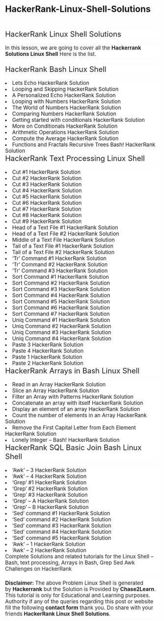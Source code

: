 # HackerRank-Linux-Shell-Solutions
<p>&nbsp;</p><h4 class="wp-block-heading" style="background-color: white; border: 0px; box-sizing: inherit; color: #212121; font-family: -apple-system, system-ui, &quot;system-ui&quot;, &quot;Segoe UI&quot;, Helvetica, Arial, sans-serif, &quot;Apple Color Emoji&quot;, &quot;Segoe UI Emoji&quot;, &quot;Segoe UI Symbol&quot;; font-size: 24px; font-weight: inherit; margin: 0px 0px 20px; padding: 0px;">HackerRank Linux Shell Solutions</h4><p style="background-color: white; border: 0px; box-sizing: inherit; color: #212121; font-family: -apple-system, system-ui, &quot;system-ui&quot;, &quot;Segoe UI&quot;, Helvetica, Arial, sans-serif, &quot;Apple Color Emoji&quot;, &quot;Segoe UI Emoji&quot;, &quot;Segoe UI Symbol&quot;; font-size: 17px; margin: 0px 0px 1.5em; padding: 0px;">In this lesson, we are going to cover all the&nbsp;<span style="box-sizing: inherit; font-weight: 700;">Hackerrank Solutions Linux Shell</span>&nbsp;Here is the list.</p><h4 style="background-color: white; border: 0px; box-sizing: inherit; color: #212121; font-family: -apple-system, system-ui, &quot;system-ui&quot;, &quot;Segoe UI&quot;, Helvetica, Arial, sans-serif, &quot;Apple Color Emoji&quot;, &quot;Segoe UI Emoji&quot;, &quot;Segoe UI Symbol&quot;; font-size: 24px; font-weight: inherit; margin: 0px 0px 20px; padding: 0px;">HackerRank Bash Linux Shell</h4><li style="background-color: white; border: 0px; box-sizing: inherit; color: #212121; font-family: -apple-system, system-ui, &quot;system-ui&quot;, &quot;Segoe UI&quot;, Helvetica, Arial, sans-serif, &quot;Apple Color Emoji&quot;, &quot;Segoe UI Emoji&quot;, &quot;Segoe UI Symbol&quot;; font-size: 17px; margin: 0px; padding: 0px;"><a href="https://chase2learn.com/lets-echo-hackerrank-solution/" style="box-sizing: inherit; text-decoration-line: none; transition: color 0.1s ease-in-out 0s, background-color 0.1s ease-in-out 0s;">Lets Echo HackerRank Solution</a></li><li style="background-color: white; border: 0px; box-sizing: inherit; color: #212121; font-family: -apple-system, system-ui, &quot;system-ui&quot;, &quot;Segoe UI&quot;, Helvetica, Arial, sans-serif, &quot;Apple Color Emoji&quot;, &quot;Segoe UI Emoji&quot;, &quot;Segoe UI Symbol&quot;; font-size: 17px; margin: 0px; padding: 0px;"><a href="https://chase2learn.com/looping-and-skipping-hackerrank-solution/" style="box-sizing: inherit; text-decoration-line: none; transition: color 0.1s ease-in-out 0s, background-color 0.1s ease-in-out 0s;">Looping and Skipping HackerRank Solution</a></li><li style="background-color: white; border: 0px; box-sizing: inherit; color: #212121; font-family: -apple-system, system-ui, &quot;system-ui&quot;, &quot;Segoe UI&quot;, Helvetica, Arial, sans-serif, &quot;Apple Color Emoji&quot;, &quot;Segoe UI Emoji&quot;, &quot;Segoe UI Symbol&quot;; font-size: 17px; margin: 0px; padding: 0px;"><a href="https://chase2learn.com/a-personalized-echo-hackerrank-solution/" style="box-sizing: inherit; text-decoration-line: none; transition: color 0.1s ease-in-out 0s, background-color 0.1s ease-in-out 0s;">A Personalized Echo HackerRank Solution</a></li><div data-inserter-version="2" id="ezoic-pub-ad-placeholder-124" style="background-color: white; box-sizing: inherit; color: #212121; font-family: -apple-system, system-ui, &quot;system-ui&quot;, &quot;Segoe UI&quot;, Helvetica, Arial, sans-serif, &quot;Apple Color Emoji&quot;, &quot;Segoe UI Emoji&quot;, &quot;Segoe UI Symbol&quot;; font-size: 17px;"></div><li style="background-color: white; border: 0px; box-sizing: inherit; color: #212121; font-family: -apple-system, system-ui, &quot;system-ui&quot;, &quot;Segoe UI&quot;, Helvetica, Arial, sans-serif, &quot;Apple Color Emoji&quot;, &quot;Segoe UI Emoji&quot;, &quot;Segoe UI Symbol&quot;; font-size: 17px; margin: 0px; padding: 0px;"><a href="https://chase2learn.com/looping-with-numbers-hackerrank-solution/" style="box-sizing: inherit; text-decoration-line: none; transition: color 0.1s ease-in-out 0s, background-color 0.1s ease-in-out 0s;">Looping with Numbers HackerRank Solution</a></li><li style="background-color: white; border: 0px; box-sizing: inherit; color: #212121; font-family: -apple-system, system-ui, &quot;system-ui&quot;, &quot;Segoe UI&quot;, Helvetica, Arial, sans-serif, &quot;Apple Color Emoji&quot;, &quot;Segoe UI Emoji&quot;, &quot;Segoe UI Symbol&quot;; font-size: 17px; margin: 0px; padding: 0px;"><a href="https://chase2learn.com/the-world-of-numbers-hackerrank-solution/" style="box-sizing: inherit; text-decoration-line: none; transition: color 0.1s ease-in-out 0s, background-color 0.1s ease-in-out 0s;">The World of Numbers HackerRank Solution</a></li><li style="background-color: white; border: 0px; box-sizing: inherit; color: #212121; font-family: -apple-system, system-ui, &quot;system-ui&quot;, &quot;Segoe UI&quot;, Helvetica, Arial, sans-serif, &quot;Apple Color Emoji&quot;, &quot;Segoe UI Emoji&quot;, &quot;Segoe UI Symbol&quot;; font-size: 17px; margin: 0px; padding: 0px;"><a href="https://chase2learn.com/comparing-numbers-hackerrank-solution/" style="box-sizing: inherit; text-decoration-line: none; transition: color 0.1s ease-in-out 0s, background-color 0.1s ease-in-out 0s;">Comparing Numbers HackerRank Solution</a></li><li style="background-color: white; border: 0px; box-sizing: inherit; color: #212121; font-family: -apple-system, system-ui, &quot;system-ui&quot;, &quot;Segoe UI&quot;, Helvetica, Arial, sans-serif, &quot;Apple Color Emoji&quot;, &quot;Segoe UI Emoji&quot;, &quot;Segoe UI Symbol&quot;; font-size: 17px; margin: 0px; padding: 0px;"><a href="https://chase2learn.com/getting-started-with-conditionals-hackerrank-solution/" style="box-sizing: inherit; text-decoration-line: none; transition: color 0.1s ease-in-out 0s, background-color 0.1s ease-in-out 0s;">Getting started with conditionals HackerRank Solution</a></li><li style="background-color: white; border: 0px; box-sizing: inherit; color: #212121; font-family: -apple-system, system-ui, &quot;system-ui&quot;, &quot;Segoe UI&quot;, Helvetica, Arial, sans-serif, &quot;Apple Color Emoji&quot;, &quot;Segoe UI Emoji&quot;, &quot;Segoe UI Symbol&quot;; font-size: 17px; margin: 0px; padding: 0px;"><a href="https://chase2learn.com/more-on-conditionals-hackerrank-solution/" style="box-sizing: inherit; text-decoration-line: none; transition: color 0.1s ease-in-out 0s, background-color 0.1s ease-in-out 0s;">More on Conditionals HackerRank Solution</a></li><li style="background-color: white; border: 0px; box-sizing: inherit; color: #212121; font-family: -apple-system, system-ui, &quot;system-ui&quot;, &quot;Segoe UI&quot;, Helvetica, Arial, sans-serif, &quot;Apple Color Emoji&quot;, &quot;Segoe UI Emoji&quot;, &quot;Segoe UI Symbol&quot;; font-size: 17px; margin: 0px; padding: 0px;"><a href="https://chase2learn.com/arithmetic-operations-hackerrank-solution/" style="box-sizing: inherit; text-decoration-line: none; transition: color 0.1s ease-in-out 0s, background-color 0.1s ease-in-out 0s;">Arithmetic Operations HackerRank Solution</a></li><li style="background-color: white; border: 0px; box-sizing: inherit; color: #212121; font-family: -apple-system, system-ui, &quot;system-ui&quot;, &quot;Segoe UI&quot;, Helvetica, Arial, sans-serif, &quot;Apple Color Emoji&quot;, &quot;Segoe UI Emoji&quot;, &quot;Segoe UI Symbol&quot;; font-size: 17px; margin: 0px; padding: 0px;"><a href="https://chase2learn.com/compute-the-average-hackerrank-solution/" style="box-sizing: inherit; text-decoration-line: none; transition: color 0.1s ease-in-out 0s, background-color 0.1s ease-in-out 0s;">Compute the Average HackerRank Solution</a></li><li style="background-color: white; border: 0px; box-sizing: inherit; color: #212121; font-family: -apple-system, system-ui, &quot;system-ui&quot;, &quot;Segoe UI&quot;, Helvetica, Arial, sans-serif, &quot;Apple Color Emoji&quot;, &quot;Segoe UI Emoji&quot;, &quot;Segoe UI Symbol&quot;; font-size: 17px; margin: 0px; padding: 0px;"><a href="https://chase2learn.com/functions-and-fractals-recursive-trees-bash-hackerrank-solution/" style="box-sizing: inherit; text-decoration-line: none; transition: color 0.1s ease-in-out 0s, background-color 0.1s ease-in-out 0s;">Functions and Fractals Recursive Trees Bash! HackerRank Solution</a></li><h4 style="background-color: white; border: 0px; box-sizing: inherit; color: #212121; font-family: -apple-system, system-ui, &quot;system-ui&quot;, &quot;Segoe UI&quot;, Helvetica, Arial, sans-serif, &quot;Apple Color Emoji&quot;, &quot;Segoe UI Emoji&quot;, &quot;Segoe UI Symbol&quot;; font-size: 24px; font-weight: inherit; margin: 0px 0px 20px; padding: 0px;">HackerRank Text Processing Linux Shell</h4><li style="background-color: white; border: 0px; box-sizing: inherit; color: #212121; font-family: -apple-system, system-ui, &quot;system-ui&quot;, &quot;Segoe UI&quot;, Helvetica, Arial, sans-serif, &quot;Apple Color Emoji&quot;, &quot;Segoe UI Emoji&quot;, &quot;Segoe UI Symbol&quot;; font-size: 17px; margin: 0px; padding: 0px;"><a href="https://chase2learn.com/cut-1-hackerrank-solution/" style="box-sizing: inherit; text-decoration-line: none; transition: color 0.1s ease-in-out 0s, background-color 0.1s ease-in-out 0s;">Cut #1 HackerRank Solution</a></li><li style="background-color: white; border: 0px; box-sizing: inherit; color: #212121; font-family: -apple-system, system-ui, &quot;system-ui&quot;, &quot;Segoe UI&quot;, Helvetica, Arial, sans-serif, &quot;Apple Color Emoji&quot;, &quot;Segoe UI Emoji&quot;, &quot;Segoe UI Symbol&quot;; font-size: 17px; margin: 0px; padding: 0px;"><a href="https://chase2learn.com/cut-2-hackerrank-solution/" style="box-sizing: inherit; text-decoration-line: none; transition: color 0.1s ease-in-out 0s, background-color 0.1s ease-in-out 0s;">Cut #2 HackerRank Solution</a></li><li style="background-color: white; border: 0px; box-sizing: inherit; color: #212121; font-family: -apple-system, system-ui, &quot;system-ui&quot;, &quot;Segoe UI&quot;, Helvetica, Arial, sans-serif, &quot;Apple Color Emoji&quot;, &quot;Segoe UI Emoji&quot;, &quot;Segoe UI Symbol&quot;; font-size: 17px; margin: 0px; padding: 0px;"><a href="https://chase2learn.com/cut-3-hackerrank-solution/" style="box-sizing: inherit; text-decoration-line: none; transition: color 0.1s ease-in-out 0s, background-color 0.1s ease-in-out 0s;">Cut #3 HackerRank Solution</a></li><li style="background-color: white; border: 0px; box-sizing: inherit; color: #212121; font-family: -apple-system, system-ui, &quot;system-ui&quot;, &quot;Segoe UI&quot;, Helvetica, Arial, sans-serif, &quot;Apple Color Emoji&quot;, &quot;Segoe UI Emoji&quot;, &quot;Segoe UI Symbol&quot;; font-size: 17px; margin: 0px; padding: 0px;"><a href="https://chase2learn.com/cut-4-hackerrank-solution/" style="box-sizing: inherit; text-decoration-line: none; transition: color 0.1s ease-in-out 0s, background-color 0.1s ease-in-out 0s;">Cut #4 HackerRank Solution</a></li><div data-inserter-version="2" id="ezoic-pub-ad-placeholder-128" style="background-color: white; box-sizing: inherit; color: #212121; font-family: -apple-system, system-ui, &quot;system-ui&quot;, &quot;Segoe UI&quot;, Helvetica, Arial, sans-serif, &quot;Apple Color Emoji&quot;, &quot;Segoe UI Emoji&quot;, &quot;Segoe UI Symbol&quot;; font-size: 17px;"></div><li style="background-color: white; border: 0px; box-sizing: inherit; color: #212121; font-family: -apple-system, system-ui, &quot;system-ui&quot;, &quot;Segoe UI&quot;, Helvetica, Arial, sans-serif, &quot;Apple Color Emoji&quot;, &quot;Segoe UI Emoji&quot;, &quot;Segoe UI Symbol&quot;; font-size: 17px; margin: 0px; padding: 0px;"><a href="https://chase2learn.com/cut-5-hackerrank-solution/" style="box-sizing: inherit; text-decoration-line: none; transition: color 0.1s ease-in-out 0s, background-color 0.1s ease-in-out 0s;">Cut #5 HackerRank Solution</a></li><li style="background-color: white; border: 0px; box-sizing: inherit; color: #212121; font-family: -apple-system, system-ui, &quot;system-ui&quot;, &quot;Segoe UI&quot;, Helvetica, Arial, sans-serif, &quot;Apple Color Emoji&quot;, &quot;Segoe UI Emoji&quot;, &quot;Segoe UI Symbol&quot;; font-size: 17px; margin: 0px; padding: 0px;"><a href="https://chase2learn.com/cut-6-hackerrank-solution/" style="box-sizing: inherit; text-decoration-line: none; transition: color 0.1s ease-in-out 0s, background-color 0.1s ease-in-out 0s;">Cut #6 HackerRank Solution</a></li><li style="background-color: white; border: 0px; box-sizing: inherit; color: #212121; font-family: -apple-system, system-ui, &quot;system-ui&quot;, &quot;Segoe UI&quot;, Helvetica, Arial, sans-serif, &quot;Apple Color Emoji&quot;, &quot;Segoe UI Emoji&quot;, &quot;Segoe UI Symbol&quot;; font-size: 17px; margin: 0px; padding: 0px;"><a href="https://chase2learn.com/cut-7-hackerrank-solution/" style="box-sizing: inherit; text-decoration-line: none; transition: color 0.1s ease-in-out 0s, background-color 0.1s ease-in-out 0s;">Cut #7 HackerRank Solution</a></li><li style="background-color: white; border: 0px; box-sizing: inherit; color: #212121; font-family: -apple-system, system-ui, &quot;system-ui&quot;, &quot;Segoe UI&quot;, Helvetica, Arial, sans-serif, &quot;Apple Color Emoji&quot;, &quot;Segoe UI Emoji&quot;, &quot;Segoe UI Symbol&quot;; font-size: 17px; margin: 0px; padding: 0px;"><a href="https://chase2learn.com/cut-8-hackerrank-solution/" style="box-sizing: inherit; text-decoration-line: none; transition: color 0.1s ease-in-out 0s, background-color 0.1s ease-in-out 0s;">Cut #8 HackerRank Solution</a></li><li style="background-color: white; border: 0px; box-sizing: inherit; color: #212121; font-family: -apple-system, system-ui, &quot;system-ui&quot;, &quot;Segoe UI&quot;, Helvetica, Arial, sans-serif, &quot;Apple Color Emoji&quot;, &quot;Segoe UI Emoji&quot;, &quot;Segoe UI Symbol&quot;; font-size: 17px; margin: 0px; padding: 0px;"><a href="https://chase2learn.com/cut-9-hackerrank-solution/" style="box-sizing: inherit; text-decoration-line: none; transition: color 0.1s ease-in-out 0s, background-color 0.1s ease-in-out 0s;">Cut #9 HackerRank Solution</a></li><li style="background-color: white; border: 0px; box-sizing: inherit; color: #212121; font-family: -apple-system, system-ui, &quot;system-ui&quot;, &quot;Segoe UI&quot;, Helvetica, Arial, sans-serif, &quot;Apple Color Emoji&quot;, &quot;Segoe UI Emoji&quot;, &quot;Segoe UI Symbol&quot;; font-size: 17px; margin: 0px; padding: 0px;"><a href="https://chase2learn.com/head-of-a-text-file-1-hackerrank-solution/" style="box-sizing: inherit; text-decoration-line: none; transition: color 0.1s ease-in-out 0s, background-color 0.1s ease-in-out 0s;">Head of a Text File #1 HackerRank Solution</a></li><li style="background-color: white; border: 0px; box-sizing: inherit; color: #212121; font-family: -apple-system, system-ui, &quot;system-ui&quot;, &quot;Segoe UI&quot;, Helvetica, Arial, sans-serif, &quot;Apple Color Emoji&quot;, &quot;Segoe UI Emoji&quot;, &quot;Segoe UI Symbol&quot;; font-size: 17px; margin: 0px; padding: 0px;"><a href="https://chase2learn.com/head-of-a-text-file-2-hackerrank-solution/" style="box-sizing: inherit; text-decoration-line: none; transition: color 0.1s ease-in-out 0s, background-color 0.1s ease-in-out 0s;">Head of a Text File #2 HackerRank Solution</a></li><li style="background-color: white; border: 0px; box-sizing: inherit; color: #212121; font-family: -apple-system, system-ui, &quot;system-ui&quot;, &quot;Segoe UI&quot;, Helvetica, Arial, sans-serif, &quot;Apple Color Emoji&quot;, &quot;Segoe UI Emoji&quot;, &quot;Segoe UI Symbol&quot;; font-size: 17px; margin: 0px; padding: 0px;"><a href="https://chase2learn.com/middle-of-a-text-file-hackerrank-solution/" style="box-sizing: inherit; text-decoration-line: none; transition: color 0.1s ease-in-out 0s, background-color 0.1s ease-in-out 0s;">Middle of a Text File HackerRank Solution</a></li><li style="background-color: white; border: 0px; box-sizing: inherit; color: #212121; font-family: -apple-system, system-ui, &quot;system-ui&quot;, &quot;Segoe UI&quot;, Helvetica, Arial, sans-serif, &quot;Apple Color Emoji&quot;, &quot;Segoe UI Emoji&quot;, &quot;Segoe UI Symbol&quot;; font-size: 17px; margin: 0px; padding: 0px;"><a href="https://chase2learn.com/tail-of-a-text-file-1-hackerrank-solution/" style="box-sizing: inherit; text-decoration-line: none; transition: color 0.1s ease-in-out 0s, background-color 0.1s ease-in-out 0s;">Tail of a Text File #1 HackerRank Solution</a></li><div data-inserter-version="2" id="ezoic-pub-ad-placeholder-131" style="background-color: white; box-sizing: inherit; color: #212121; font-family: -apple-system, system-ui, &quot;system-ui&quot;, &quot;Segoe UI&quot;, Helvetica, Arial, sans-serif, &quot;Apple Color Emoji&quot;, &quot;Segoe UI Emoji&quot;, &quot;Segoe UI Symbol&quot;; font-size: 17px;"></div><li style="background-color: white; border: 0px; box-sizing: inherit; color: #212121; font-family: -apple-system, system-ui, &quot;system-ui&quot;, &quot;Segoe UI&quot;, Helvetica, Arial, sans-serif, &quot;Apple Color Emoji&quot;, &quot;Segoe UI Emoji&quot;, &quot;Segoe UI Symbol&quot;; font-size: 17px; margin: 0px; padding: 0px;"><a href="https://chase2learn.com/tail-of-a-text-file-2-hackerrank-solution/" style="box-sizing: inherit; text-decoration-line: none; transition: color 0.1s ease-in-out 0s, background-color 0.1s ease-in-out 0s;">Tail of a Text File #2 HackerRank Solution</a></li><li style="background-color: white; border: 0px; box-sizing: inherit; color: #212121; font-family: -apple-system, system-ui, &quot;system-ui&quot;, &quot;Segoe UI&quot;, Helvetica, Arial, sans-serif, &quot;Apple Color Emoji&quot;, &quot;Segoe UI Emoji&quot;, &quot;Segoe UI Symbol&quot;; font-size: 17px; margin: 0px; padding: 0px;"><a href="https://chase2learn.com/tr-command-1-hackerrank-solution/" style="box-sizing: inherit; text-decoration-line: none; transition: color 0.1s ease-in-out 0s, background-color 0.1s ease-in-out 0s;">‘Tr’ Command #1 HackerRank Solution</a></li><li style="background-color: white; border: 0px; box-sizing: inherit; color: #212121; font-family: -apple-system, system-ui, &quot;system-ui&quot;, &quot;Segoe UI&quot;, Helvetica, Arial, sans-serif, &quot;Apple Color Emoji&quot;, &quot;Segoe UI Emoji&quot;, &quot;Segoe UI Symbol&quot;; font-size: 17px; margin: 0px; padding: 0px;"><a href="https://chase2learn.com/tr-command-2-hackerrank-solution/" style="box-sizing: inherit; text-decoration-line: none; transition: color 0.1s ease-in-out 0s, background-color 0.1s ease-in-out 0s;">‘Tr’ Command #2 HackerRank Solution</a></li><li style="background-color: white; border: 0px; box-sizing: inherit; color: #212121; font-family: -apple-system, system-ui, &quot;system-ui&quot;, &quot;Segoe UI&quot;, Helvetica, Arial, sans-serif, &quot;Apple Color Emoji&quot;, &quot;Segoe UI Emoji&quot;, &quot;Segoe UI Symbol&quot;; font-size: 17px; margin: 0px; padding: 0px;"><a href="https://chase2learn.com/tr-command-3-hackerrank-solution/" style="box-sizing: inherit; text-decoration-line: none; transition: color 0.1s ease-in-out 0s, background-color 0.1s ease-in-out 0s;">‘Tr’ Command #3 HackerRank Solution</a></li><li style="background-color: white; border: 0px; box-sizing: inherit; color: #212121; font-family: -apple-system, system-ui, &quot;system-ui&quot;, &quot;Segoe UI&quot;, Helvetica, Arial, sans-serif, &quot;Apple Color Emoji&quot;, &quot;Segoe UI Emoji&quot;, &quot;Segoe UI Symbol&quot;; font-size: 17px; margin: 0px; padding: 0px;"><a href="https://chase2learn.com/sort-command-1-hackerrank-solution/" style="box-sizing: inherit; text-decoration-line: none; transition: color 0.1s ease-in-out 0s, background-color 0.1s ease-in-out 0s;">Sort Command #1 HackerRank Solution</a></li><li style="background-color: white; border: 0px; box-sizing: inherit; color: #212121; font-family: -apple-system, system-ui, &quot;system-ui&quot;, &quot;Segoe UI&quot;, Helvetica, Arial, sans-serif, &quot;Apple Color Emoji&quot;, &quot;Segoe UI Emoji&quot;, &quot;Segoe UI Symbol&quot;; font-size: 17px; margin: 0px; padding: 0px;"><a href="https://chase2learn.com/sort-command-2-hackerrank-solution/" style="box-sizing: inherit; text-decoration-line: none; transition: color 0.1s ease-in-out 0s, background-color 0.1s ease-in-out 0s;">Sort Command #2 HackerRank Solution</a></li><li style="background-color: white; border: 0px; box-sizing: inherit; color: #212121; font-family: -apple-system, system-ui, &quot;system-ui&quot;, &quot;Segoe UI&quot;, Helvetica, Arial, sans-serif, &quot;Apple Color Emoji&quot;, &quot;Segoe UI Emoji&quot;, &quot;Segoe UI Symbol&quot;; font-size: 17px; margin: 0px; padding: 0px;"><a href="https://chase2learn.com/sort-command-3-hackerrank-solution/" style="box-sizing: inherit; text-decoration-line: none; transition: color 0.1s ease-in-out 0s, background-color 0.1s ease-in-out 0s;">Sort Command #3 HackerRank Solution</a></li><li style="background-color: white; border: 0px; box-sizing: inherit; color: #212121; font-family: -apple-system, system-ui, &quot;system-ui&quot;, &quot;Segoe UI&quot;, Helvetica, Arial, sans-serif, &quot;Apple Color Emoji&quot;, &quot;Segoe UI Emoji&quot;, &quot;Segoe UI Symbol&quot;; font-size: 17px; margin: 0px; padding: 0px;"><a href="https://chase2learn.com/sort-command-4-hackerrank-solution/" style="box-sizing: inherit; text-decoration-line: none; transition: color 0.1s ease-in-out 0s, background-color 0.1s ease-in-out 0s;">Sort Command #4 HackerRank Solution</a></li><li style="background-color: white; border: 0px; box-sizing: inherit; color: #212121; font-family: -apple-system, system-ui, &quot;system-ui&quot;, &quot;Segoe UI&quot;, Helvetica, Arial, sans-serif, &quot;Apple Color Emoji&quot;, &quot;Segoe UI Emoji&quot;, &quot;Segoe UI Symbol&quot;; font-size: 17px; margin: 0px; padding: 0px;"><a href="https://chase2learn.com/sort-command-5-hackerrank-solution/" style="box-sizing: inherit; text-decoration-line: none; transition: color 0.1s ease-in-out 0s, background-color 0.1s ease-in-out 0s;">Sort Command #5 HackerRank Solution</a></li><div data-inserter-version="2" id="ezoic-pub-ad-placeholder-134" style="background-color: white; box-sizing: inherit; color: #212121; font-family: -apple-system, system-ui, &quot;system-ui&quot;, &quot;Segoe UI&quot;, Helvetica, Arial, sans-serif, &quot;Apple Color Emoji&quot;, &quot;Segoe UI Emoji&quot;, &quot;Segoe UI Symbol&quot;; font-size: 17px;"></div><li style="background-color: white; border: 0px; box-sizing: inherit; color: #212121; font-family: -apple-system, system-ui, &quot;system-ui&quot;, &quot;Segoe UI&quot;, Helvetica, Arial, sans-serif, &quot;Apple Color Emoji&quot;, &quot;Segoe UI Emoji&quot;, &quot;Segoe UI Symbol&quot;; font-size: 17px; margin: 0px; padding: 0px;"><a href="https://chase2learn.com/sort-command-6-hackerrank-solution/" style="box-sizing: inherit; text-decoration-line: none; transition: color 0.1s ease-in-out 0s, background-color 0.1s ease-in-out 0s;">Sort Command #6 HackerRank Solution</a></li><li style="background-color: white; border: 0px; box-sizing: inherit; color: #212121; font-family: -apple-system, system-ui, &quot;system-ui&quot;, &quot;Segoe UI&quot;, Helvetica, Arial, sans-serif, &quot;Apple Color Emoji&quot;, &quot;Segoe UI Emoji&quot;, &quot;Segoe UI Symbol&quot;; font-size: 17px; margin: 0px; padding: 0px;"><a href="https://chase2learn.com/sort-command-7-hackerrank-solution/" style="box-sizing: inherit; text-decoration-line: none; transition: color 0.1s ease-in-out 0s, background-color 0.1s ease-in-out 0s;">Sort Command #7 HackerRank Solution</a></li><li style="background-color: white; border: 0px; box-sizing: inherit; color: #212121; font-family: -apple-system, system-ui, &quot;system-ui&quot;, &quot;Segoe UI&quot;, Helvetica, Arial, sans-serif, &quot;Apple Color Emoji&quot;, &quot;Segoe UI Emoji&quot;, &quot;Segoe UI Symbol&quot;; font-size: 17px; margin: 0px; padding: 0px;"><a href="https://chase2learn.com/uniq-command-1-hackerrank-solution/" style="box-sizing: inherit; text-decoration-line: none; transition: color 0.1s ease-in-out 0s, background-color 0.1s ease-in-out 0s;">Uniq Command #1 HackerRank Solution</a></li><li style="background-color: white; border: 0px; box-sizing: inherit; color: #212121; font-family: -apple-system, system-ui, &quot;system-ui&quot;, &quot;Segoe UI&quot;, Helvetica, Arial, sans-serif, &quot;Apple Color Emoji&quot;, &quot;Segoe UI Emoji&quot;, &quot;Segoe UI Symbol&quot;; font-size: 17px; margin: 0px; padding: 0px;"><a href="https://chase2learn.com/uniq-command-2-hackerrank-solution/" style="box-sizing: inherit; text-decoration-line: none; transition: color 0.1s ease-in-out 0s, background-color 0.1s ease-in-out 0s;">Uniq Command #2 HackerRank Solution</a></li><li style="background-color: white; border: 0px; box-sizing: inherit; color: #212121; font-family: -apple-system, system-ui, &quot;system-ui&quot;, &quot;Segoe UI&quot;, Helvetica, Arial, sans-serif, &quot;Apple Color Emoji&quot;, &quot;Segoe UI Emoji&quot;, &quot;Segoe UI Symbol&quot;; font-size: 17px; margin: 0px; padding: 0px;"><a href="https://chase2learn.com/uniq-command-3-hackerrank-solution/" style="box-sizing: inherit; text-decoration-line: none; transition: color 0.1s ease-in-out 0s, background-color 0.1s ease-in-out 0s;">Uniq Command #3 HackerRank Solution</a></li><li style="background-color: white; border: 0px; box-sizing: inherit; color: #212121; font-family: -apple-system, system-ui, &quot;system-ui&quot;, &quot;Segoe UI&quot;, Helvetica, Arial, sans-serif, &quot;Apple Color Emoji&quot;, &quot;Segoe UI Emoji&quot;, &quot;Segoe UI Symbol&quot;; font-size: 17px; margin: 0px; padding: 0px;"><a href="https://chase2learn.com/uniq-command-4-hackerrank-solution/" style="box-sizing: inherit; text-decoration-line: none; transition: color 0.1s ease-in-out 0s, background-color 0.1s ease-in-out 0s;">Uniq Command #4 HackerRank Solution</a></li><li style="background-color: white; border: 0px; box-sizing: inherit; color: #212121; font-family: -apple-system, system-ui, &quot;system-ui&quot;, &quot;Segoe UI&quot;, Helvetica, Arial, sans-serif, &quot;Apple Color Emoji&quot;, &quot;Segoe UI Emoji&quot;, &quot;Segoe UI Symbol&quot;; font-size: 17px; margin: 0px; padding: 0px;"><a href="https://chase2learn.com/paste-3-hackerrank-solution/" style="box-sizing: inherit; text-decoration-line: none; transition: color 0.1s ease-in-out 0s, background-color 0.1s ease-in-out 0s;">Paste 3 HackerRank Solution</a></li><li style="background-color: white; border: 0px; box-sizing: inherit; color: #212121; font-family: -apple-system, system-ui, &quot;system-ui&quot;, &quot;Segoe UI&quot;, Helvetica, Arial, sans-serif, &quot;Apple Color Emoji&quot;, &quot;Segoe UI Emoji&quot;, &quot;Segoe UI Symbol&quot;; font-size: 17px; margin: 0px; padding: 0px;"><a href="https://chase2learn.com/paste-4-hackerrank-solution/" style="box-sizing: inherit; text-decoration-line: none; transition: color 0.1s ease-in-out 0s, background-color 0.1s ease-in-out 0s;">Paste 4 HackerRank Solution</a></li><li style="background-color: white; border: 0px; box-sizing: inherit; color: #212121; font-family: -apple-system, system-ui, &quot;system-ui&quot;, &quot;Segoe UI&quot;, Helvetica, Arial, sans-serif, &quot;Apple Color Emoji&quot;, &quot;Segoe UI Emoji&quot;, &quot;Segoe UI Symbol&quot;; font-size: 17px; margin: 0px; padding: 0px;"><a href="https://chase2learn.com/paste-1-hackerrank-solution/" style="box-sizing: inherit; text-decoration-line: none; transition: color 0.1s ease-in-out 0s, background-color 0.1s ease-in-out 0s;">Paste 1 HackerRank Solution</a></li><div data-inserter-version="2" id="ezoic-pub-ad-placeholder-137" style="background-color: white; box-sizing: inherit; color: #212121; font-family: -apple-system, system-ui, &quot;system-ui&quot;, &quot;Segoe UI&quot;, Helvetica, Arial, sans-serif, &quot;Apple Color Emoji&quot;, &quot;Segoe UI Emoji&quot;, &quot;Segoe UI Symbol&quot;; font-size: 17px;"></div><li style="background-color: white; border: 0px; box-sizing: inherit; color: #212121; font-family: -apple-system, system-ui, &quot;system-ui&quot;, &quot;Segoe UI&quot;, Helvetica, Arial, sans-serif, &quot;Apple Color Emoji&quot;, &quot;Segoe UI Emoji&quot;, &quot;Segoe UI Symbol&quot;; font-size: 17px; margin: 0px; padding: 0px;"><a href="https://chase2learn.com/paste-2-hackerrank-solution/" style="box-sizing: inherit; text-decoration-line: none; transition: color 0.1s ease-in-out 0s, background-color 0.1s ease-in-out 0s;">Paste 2 HackerRank Solution</a></li><h4 style="background-color: white; border: 0px; box-sizing: inherit; color: #212121; font-family: -apple-system, system-ui, &quot;system-ui&quot;, &quot;Segoe UI&quot;, Helvetica, Arial, sans-serif, &quot;Apple Color Emoji&quot;, &quot;Segoe UI Emoji&quot;, &quot;Segoe UI Symbol&quot;; font-size: 24px; font-weight: inherit; margin: 0px 0px 20px; padding: 0px;">HackerRank Arrays in Bash Linux Shell</h4><li style="background-color: white; border: 0px; box-sizing: inherit; color: #212121; font-family: -apple-system, system-ui, &quot;system-ui&quot;, &quot;Segoe UI&quot;, Helvetica, Arial, sans-serif, &quot;Apple Color Emoji&quot;, &quot;Segoe UI Emoji&quot;, &quot;Segoe UI Symbol&quot;; font-size: 17px; margin: 0px; padding: 0px;"><a href="https://chase2learn.com/read-in-an-array-hackerrank-solution/" style="box-sizing: inherit; text-decoration-line: none; transition: color 0.1s ease-in-out 0s, background-color 0.1s ease-in-out 0s;">Read in an Array HackerRank Solution</a></li><li style="background-color: white; border: 0px; box-sizing: inherit; color: #212121; font-family: -apple-system, system-ui, &quot;system-ui&quot;, &quot;Segoe UI&quot;, Helvetica, Arial, sans-serif, &quot;Apple Color Emoji&quot;, &quot;Segoe UI Emoji&quot;, &quot;Segoe UI Symbol&quot;; font-size: 17px; margin: 0px; padding: 0px;"><a href="https://chase2learn.com/slice-an-array-hackerrank-solution/" style="box-sizing: inherit; text-decoration-line: none; transition: color 0.1s ease-in-out 0s, background-color 0.1s ease-in-out 0s;">Slice an Array HackerRank Solution</a></li><li style="background-color: white; border: 0px; box-sizing: inherit; color: #212121; font-family: -apple-system, system-ui, &quot;system-ui&quot;, &quot;Segoe UI&quot;, Helvetica, Arial, sans-serif, &quot;Apple Color Emoji&quot;, &quot;Segoe UI Emoji&quot;, &quot;Segoe UI Symbol&quot;; font-size: 17px; margin: 0px; padding: 0px;"><a href="https://chase2learn.com/filter-an-array-hackerrank-solution/" style="box-sizing: inherit; text-decoration-line: none; transition: color 0.1s ease-in-out 0s, background-color 0.1s ease-in-out 0s;">Filter an Array with Patterns HackerRank Solution</a></li><li style="background-color: white; border: 0px; box-sizing: inherit; color: #212121; font-family: -apple-system, system-ui, &quot;system-ui&quot;, &quot;Segoe UI&quot;, Helvetica, Arial, sans-serif, &quot;Apple Color Emoji&quot;, &quot;Segoe UI Emoji&quot;, &quot;Segoe UI Symbol&quot;; font-size: 17px; margin: 0px; padding: 0px;"><a href="https://chase2learn.com/concatenate-an-array-hackerrank-solution/" style="box-sizing: inherit; text-decoration-line: none; transition: color 0.1s ease-in-out 0s, background-color 0.1s ease-in-out 0s;">Concatenate an array with itself HackerRank Solution</a></li><li style="background-color: white; border: 0px; box-sizing: inherit; color: #212121; font-family: -apple-system, system-ui, &quot;system-ui&quot;, &quot;Segoe UI&quot;, Helvetica, Arial, sans-serif, &quot;Apple Color Emoji&quot;, &quot;Segoe UI Emoji&quot;, &quot;Segoe UI Symbol&quot;; font-size: 17px; margin: 0px; padding: 0px;"><a href="https://chase2learn.com/display-an-element-of-an-array-hackerrank-solution/" style="box-sizing: inherit; text-decoration-line: none; transition: color 0.1s ease-in-out 0s, background-color 0.1s ease-in-out 0s;">Display an element of an array HackerRank Solution</a></li><li style="background-color: white; border: 0px; box-sizing: inherit; color: #212121; font-family: -apple-system, system-ui, &quot;system-ui&quot;, &quot;Segoe UI&quot;, Helvetica, Arial, sans-serif, &quot;Apple Color Emoji&quot;, &quot;Segoe UI Emoji&quot;, &quot;Segoe UI Symbol&quot;; font-size: 17px; margin: 0px; padding: 0px;"><a href="https://chase2learn.com/count-the-number-of-elements-in-an-array-hackerrank-solution/" style="box-sizing: inherit; text-decoration-line: none; transition: color 0.1s ease-in-out 0s, background-color 0.1s ease-in-out 0s;">Count the number of elements in an Array HackerRank Solution</a></li><li style="background-color: white; border: 0px; box-sizing: inherit; color: #212121; font-family: -apple-system, system-ui, &quot;system-ui&quot;, &quot;Segoe UI&quot;, Helvetica, Arial, sans-serif, &quot;Apple Color Emoji&quot;, &quot;Segoe UI Emoji&quot;, &quot;Segoe UI Symbol&quot;; font-size: 17px; margin: 0px; padding: 0px;"><a href="https://chase2learn.com/remove-the-first-capital-letter-from-each-element-hackerrank-solution/" style="box-sizing: inherit; text-decoration-line: none; transition: color 0.1s ease-in-out 0s, background-color 0.1s ease-in-out 0s;">Remove the First Capital Letter from Each Element HackerRank Solution</a></li><li style="background-color: white; border: 0px; box-sizing: inherit; color: #212121; font-family: -apple-system, system-ui, &quot;system-ui&quot;, &quot;Segoe UI&quot;, Helvetica, Arial, sans-serif, &quot;Apple Color Emoji&quot;, &quot;Segoe UI Emoji&quot;, &quot;Segoe UI Symbol&quot;; font-size: 17px; margin: 0px; padding: 0px;"><a href="https://chase2learn.com/lonely-integer-bash-hackerrank-solution/" style="box-sizing: inherit; text-decoration-line: none; transition: color 0.1s ease-in-out 0s, background-color 0.1s ease-in-out 0s;">Lonely Integer – Bash! HackerRank Solution</a></li><h4 style="background-color: white; border: 0px; box-sizing: inherit; color: #212121; font-family: -apple-system, system-ui, &quot;system-ui&quot;, &quot;Segoe UI&quot;, Helvetica, Arial, sans-serif, &quot;Apple Color Emoji&quot;, &quot;Segoe UI Emoji&quot;, &quot;Segoe UI Symbol&quot;; font-size: 24px; font-weight: inherit; margin: 0px 0px 20px; padding: 0px;">HackerRank SQL&nbsp;Basic Join Bash Linux Shell</h4><li style="background-color: white; border: 0px; box-sizing: inherit; color: #212121; font-family: -apple-system, system-ui, &quot;system-ui&quot;, &quot;Segoe UI&quot;, Helvetica, Arial, sans-serif, &quot;Apple Color Emoji&quot;, &quot;Segoe UI Emoji&quot;, &quot;Segoe UI Symbol&quot;; font-size: 17px; margin: 0px; padding: 0px;"><a href="https://chase2learn.com/awk-3-hackerrank-solution/" style="box-sizing: inherit; text-decoration-line: none; transition: color 0.1s ease-in-out 0s, background-color 0.1s ease-in-out 0s;">‘Awk’ – 3 HackerRank Solution</a></li><li style="background-color: white; border: 0px; box-sizing: inherit; color: #212121; font-family: -apple-system, system-ui, &quot;system-ui&quot;, &quot;Segoe UI&quot;, Helvetica, Arial, sans-serif, &quot;Apple Color Emoji&quot;, &quot;Segoe UI Emoji&quot;, &quot;Segoe UI Symbol&quot;; font-size: 17px; margin: 0px; padding: 0px;"><a href="https://chase2learn.com/awk-4-hackerrank-solution/" style="box-sizing: inherit; text-decoration-line: none; transition: color 0.1s ease-in-out 0s, background-color 0.1s ease-in-out 0s;">‘Awk’ – 4 HackerRank Solution</a></li><li style="background-color: white; border: 0px; box-sizing: inherit; color: #212121; font-family: -apple-system, system-ui, &quot;system-ui&quot;, &quot;Segoe UI&quot;, Helvetica, Arial, sans-serif, &quot;Apple Color Emoji&quot;, &quot;Segoe UI Emoji&quot;, &quot;Segoe UI Symbol&quot;; font-size: 17px; margin: 0px; padding: 0px;"><a href="https://chase2learn.com/grep-1-hackerrank-solution/" style="box-sizing: inherit; text-decoration-line: none; transition: color 0.1s ease-in-out 0s, background-color 0.1s ease-in-out 0s;">‘Grep’ #1 HackerRank Solution</a></li><div data-inserter-version="2" id="ezoic-pub-ad-placeholder-141" style="background-color: white; box-sizing: inherit; color: #212121; font-family: -apple-system, system-ui, &quot;system-ui&quot;, &quot;Segoe UI&quot;, Helvetica, Arial, sans-serif, &quot;Apple Color Emoji&quot;, &quot;Segoe UI Emoji&quot;, &quot;Segoe UI Symbol&quot;; font-size: 17px;"></div><li style="background-color: white; border: 0px; box-sizing: inherit; color: #212121; font-family: -apple-system, system-ui, &quot;system-ui&quot;, &quot;Segoe UI&quot;, Helvetica, Arial, sans-serif, &quot;Apple Color Emoji&quot;, &quot;Segoe UI Emoji&quot;, &quot;Segoe UI Symbol&quot;; font-size: 17px; margin: 0px; padding: 0px;"><a href="https://chase2learn.com/grep-2-hackerrank-solution/" style="box-sizing: inherit; text-decoration-line: none; transition: color 0.1s ease-in-out 0s, background-color 0.1s ease-in-out 0s;">‘Grep’ #2 HackerRank Solution</a></li><li style="background-color: white; border: 0px; box-sizing: inherit; color: #212121; font-family: -apple-system, system-ui, &quot;system-ui&quot;, &quot;Segoe UI&quot;, Helvetica, Arial, sans-serif, &quot;Apple Color Emoji&quot;, &quot;Segoe UI Emoji&quot;, &quot;Segoe UI Symbol&quot;; font-size: 17px; margin: 0px; padding: 0px;"><a href="https://chase2learn.com/grep-3-hackerrank-solution/" style="box-sizing: inherit; text-decoration-line: none; transition: color 0.1s ease-in-out 0s, background-color 0.1s ease-in-out 0s;">‘Grep’ #3 HackerRank Solution</a></li><li style="background-color: white; border: 0px; box-sizing: inherit; color: #212121; font-family: -apple-system, system-ui, &quot;system-ui&quot;, &quot;Segoe UI&quot;, Helvetica, Arial, sans-serif, &quot;Apple Color Emoji&quot;, &quot;Segoe UI Emoji&quot;, &quot;Segoe UI Symbol&quot;; font-size: 17px; margin: 0px; padding: 0px;"><a href="https://chase2learn.com/grep-a-hackerrank-solution/" style="box-sizing: inherit; text-decoration-line: none; transition: color 0.1s ease-in-out 0s, background-color 0.1s ease-in-out 0s;">‘Grep’ – A HackerRank Solution</a></li><li style="background-color: white; border: 0px; box-sizing: inherit; color: #212121; font-family: -apple-system, system-ui, &quot;system-ui&quot;, &quot;Segoe UI&quot;, Helvetica, Arial, sans-serif, &quot;Apple Color Emoji&quot;, &quot;Segoe UI Emoji&quot;, &quot;Segoe UI Symbol&quot;; font-size: 17px; margin: 0px; padding: 0px;"><a href="https://chase2learn.com/grep-b-hackerrank-solution/" style="box-sizing: inherit; text-decoration-line: none; transition: color 0.1s ease-in-out 0s, background-color 0.1s ease-in-out 0s;">‘Grep’ – B HackerRank Solution</a></li><li style="background-color: white; border: 0px; box-sizing: inherit; color: #212121; font-family: -apple-system, system-ui, &quot;system-ui&quot;, &quot;Segoe UI&quot;, Helvetica, Arial, sans-serif, &quot;Apple Color Emoji&quot;, &quot;Segoe UI Emoji&quot;, &quot;Segoe UI Symbol&quot;; font-size: 17px; margin: 0px; padding: 0px;"><a href="https://chase2learn.com/sed-command-1-hackerrank-solution/" style="box-sizing: inherit; text-decoration-line: none; transition: color 0.1s ease-in-out 0s, background-color 0.1s ease-in-out 0s;">‘Sed’ command #1 HackerRank Solution</a></li><li style="background-color: white; border: 0px; box-sizing: inherit; color: #212121; font-family: -apple-system, system-ui, &quot;system-ui&quot;, &quot;Segoe UI&quot;, Helvetica, Arial, sans-serif, &quot;Apple Color Emoji&quot;, &quot;Segoe UI Emoji&quot;, &quot;Segoe UI Symbol&quot;; font-size: 17px; margin: 0px; padding: 0px;"><a href="https://chase2learn.com/sed-command-2-hackerrank-solution/" style="box-sizing: inherit; text-decoration-line: none; transition: color 0.1s ease-in-out 0s, background-color 0.1s ease-in-out 0s;">‘Sed’ command #2 HackerRank Solution</a></li><li style="background-color: white; border: 0px; box-sizing: inherit; color: #212121; font-family: -apple-system, system-ui, &quot;system-ui&quot;, &quot;Segoe UI&quot;, Helvetica, Arial, sans-serif, &quot;Apple Color Emoji&quot;, &quot;Segoe UI Emoji&quot;, &quot;Segoe UI Symbol&quot;; font-size: 17px; margin: 0px; padding: 0px;"><a href="https://chase2learn.com/sed-command-3-hackerrank-solution/" style="box-sizing: inherit; text-decoration-line: none; transition: color 0.1s ease-in-out 0s, background-color 0.1s ease-in-out 0s;">‘Sed’ command #3 HackerRank Solution</a></li><li style="background-color: white; border: 0px; box-sizing: inherit; color: #212121; font-family: -apple-system, system-ui, &quot;system-ui&quot;, &quot;Segoe UI&quot;, Helvetica, Arial, sans-serif, &quot;Apple Color Emoji&quot;, &quot;Segoe UI Emoji&quot;, &quot;Segoe UI Symbol&quot;; font-size: 17px; margin: 0px; padding: 0px;"><a href="https://chase2learn.com/sed-command-4-hackerrank-solution/" style="box-sizing: inherit; text-decoration-line: none; transition: color 0.1s ease-in-out 0s, background-color 0.1s ease-in-out 0s;">‘Sed’ command #4 HackerRank Solution</a></li><li style="background-color: white; border: 0px; box-sizing: inherit; color: #212121; font-family: -apple-system, system-ui, &quot;system-ui&quot;, &quot;Segoe UI&quot;, Helvetica, Arial, sans-serif, &quot;Apple Color Emoji&quot;, &quot;Segoe UI Emoji&quot;, &quot;Segoe UI Symbol&quot;; font-size: 17px; margin: 0px; padding: 0px;"><a href="https://chase2learn.com/sed-command-5-hackerrank-solution/" style="box-sizing: inherit; text-decoration-line: none; transition: color 0.1s ease-in-out 0s, background-color 0.1s ease-in-out 0s;">‘Sed’ command #5 HackerRank Solution</a></li><div data-inserter-version="2" id="ezoic-pub-ad-placeholder-144" style="background-color: white; box-sizing: inherit; color: #212121; font-family: -apple-system, system-ui, &quot;system-ui&quot;, &quot;Segoe UI&quot;, Helvetica, Arial, sans-serif, &quot;Apple Color Emoji&quot;, &quot;Segoe UI Emoji&quot;, &quot;Segoe UI Symbol&quot;; font-size: 17px;"></div><li style="background-color: white; border: 0px; box-sizing: inherit; color: #212121; font-family: -apple-system, system-ui, &quot;system-ui&quot;, &quot;Segoe UI&quot;, Helvetica, Arial, sans-serif, &quot;Apple Color Emoji&quot;, &quot;Segoe UI Emoji&quot;, &quot;Segoe UI Symbol&quot;; font-size: 17px; margin: 0px; padding: 0px;"><a href="https://chase2learn.com/awk-1-hackerrank-solution/" style="box-sizing: inherit; text-decoration-line: none; transition: color 0.1s ease-in-out 0s, background-color 0.1s ease-in-out 0s;">‘Awk’ – 1 HackerRank Solution</a></li><li style="background-color: white; border: 0px; box-sizing: inherit; color: #212121; font-family: -apple-system, system-ui, &quot;system-ui&quot;, &quot;Segoe UI&quot;, Helvetica, Arial, sans-serif, &quot;Apple Color Emoji&quot;, &quot;Segoe UI Emoji&quot;, &quot;Segoe UI Symbol&quot;; font-size: 17px; margin: 0px; padding: 0px;"><a href="https://chase2learn.com/awk-2-hackerrank-solution/" style="box-sizing: inherit; text-decoration-line: none; transition: color 0.1s ease-in-out 0s, background-color 0.1s ease-in-out 0s;">‘Awk’ – 2 HackerRank Solution</a></li><p style="background-color: white; border: 0px; box-sizing: inherit; color: #212121; font-family: -apple-system, system-ui, &quot;system-ui&quot;, &quot;Segoe UI&quot;, Helvetica, Arial, sans-serif, &quot;Apple Color Emoji&quot;, &quot;Segoe UI Emoji&quot;, &quot;Segoe UI Symbol&quot;; font-size: 17px; margin: 0px 0px 1.5em; padding: 0px;">Complete Solutions and related tutorials for the Linux Shell – Bash, text processing, Arrays in Bash, Grep Sed Awk Challenges on HackerRank</p><p style="background-color: white; border: 0px; box-sizing: inherit; color: #212121; font-family: -apple-system, system-ui, &quot;system-ui&quot;, &quot;Segoe UI&quot;, Helvetica, Arial, sans-serif, &quot;Apple Color Emoji&quot;, &quot;Segoe UI Emoji&quot;, &quot;Segoe UI Symbol&quot;; font-size: 17px; margin: 0px; padding: 0px;"><span style="box-sizing: inherit; font-weight: 700;">Disclaimer:&nbsp;</span>The above Problem&nbsp;<a href="https://www.hackerrank.com/domains/shell" rel="noopener" style="box-sizing: inherit; text-decoration-line: none; transition: color 0.1s ease-in-out 0s, background-color 0.1s ease-in-out 0s;" target="_blank">Linux Shell</a>&nbsp;is generated by&nbsp;<span style="box-sizing: inherit; font-weight: 700;"><a href="https://www.hackerrank.com/" rel="noreferrer noopener" style="box-sizing: inherit; text-decoration-line: none; transition: color 0.1s ease-in-out 0s, background-color 0.1s ease-in-out 0s;" target="_blank">Hackerrank</a></span>&nbsp;but the Solution is Provided by&nbsp;<span style="box-sizing: inherit; font-weight: 700;"><a href="https://chase2learn.com/" style="box-sizing: inherit; text-decoration-line: none; transition: color 0.1s ease-in-out 0s, background-color 0.1s ease-in-out 0s;">Chase2Learn</a></span>. This tutorial is only for Educational and Learning purposes. Authority if any of the queries regarding this post or website fill the following&nbsp;<a href="https://chase2learn.com/contact-us" style="box-sizing: inherit; text-decoration-line: none; transition: color 0.1s ease-in-out 0s, background-color 0.1s ease-in-out 0s;"><span style="box-sizing: inherit; font-weight: 700;">contact form</span></a>&nbsp;thank you.&nbsp;Do share with your friends&nbsp;<span style="box-sizing: inherit; font-weight: 700;">HackerRank Linux Shell Solutions</span>.</p>
